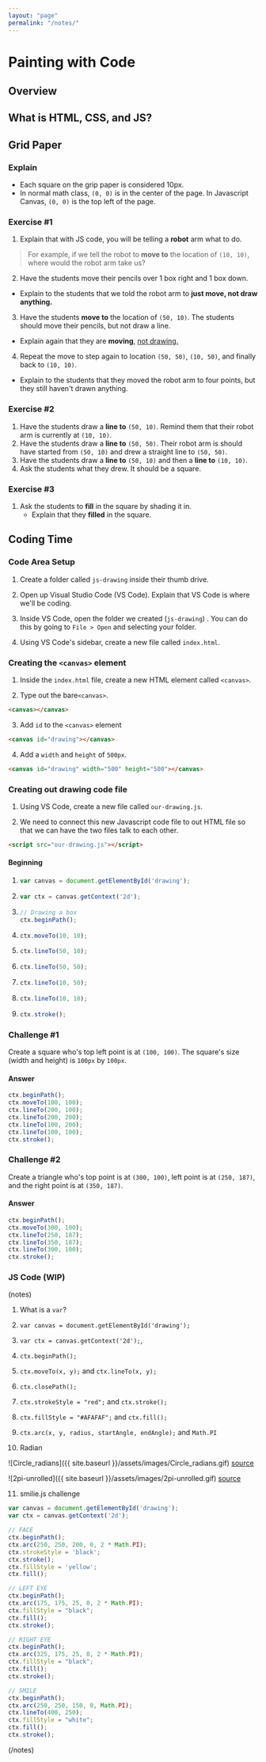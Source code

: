 ```yaml
---
layout: "page"
permalink: "/notes/"
---
```


# Painting with Code

## Overview
## What is HTML, CSS, and JS?
## Grid Paper
### Explain
- Each square on the grip paper is considered 10px.
- In normal math class, `(0, 0)` is in the center of the page. In Javascript Canvas, `(0, 0)` is the top left of the page.
### Exercise #1

1. Explain that with JS code, you will be telling a **robot** arm what to do.

> For example, if we tell the robot to **move to** the location of `(10, 10)`, where would the robot arm take us?

2. Have the students move their pencils over 1 box right and 1 box down.
  - Explain to the students that we told the robot arm to **just move, not draw anything.**

3. Have the students **move to** the location of `(50, 10)`. The students should move their pencils, but not draw a line.
  - Explain again that they are **moving**, <u>not drawing.</u>

4. Repeat the move to step again to location  `(50, 50)`, `(10, 50)`, and finally back to `(10, 10)`.
  - Explain to the students that they moved the robot arm to four points, but they still haven't drawn anything.
### Exercise #2

1. Have the students draw a **line to** `(50, 10)`. Remind them that their robot arm is currently at `(10, 10)`.
2. Have the students draw a **line to** `(50, 50)`. Their robot arm is should have started from `(50, 10)` and drew a straight line to `(50, 50)`.
3. Have the students draw a **line to** `(50, 10)` and then a **line to** `(10, 10)`.
4. Ask the students what they drew. It should be a square.

### Exercise #3

1. Ask the students to **fill** in the square by shading it in.
   - Explain that they **filled** in the square.

## Coding Time

### Code Area Setup

1. Create a folder called `js-drawing` inside their thumb drive.

2. Open up Visual Studio Code (VS Code). Explain that VS Code is where we'll be coding.

3. Inside VS Code, open the folder we created (`js-drawing`) . You can do this by going to `File > Open` and selecting your folder.

4. Using VS Code's sidebar, create a new file called `index.html`.

### Creating the  `<canvas>` element

1. Inside the `index.html` file, create a new HTML element called `<canvas>`.

2. Type out the bare`<canvas>`.

```html
<canvas></canvas>
```

3. Add `id` to the `<canvas>` element

```html
<canvas id="drawing"></canvas>
```

4. Add a `width` and `height` of `500px`.

```html
<canvas id="drawing" width="500" height="500"></canvas>
```

### Creating out drawing code file

1. Using VS Code, create a new file called `our-drawing.js`.

2. We need to connect this new Javascript code file to out HTML file so that we can have the two files talk to each other.

```html
<script src="our-drawing.js"></script>
```


#### Beginning

1. ```js
   var canvas = document.getElementById('drawing');
   ```

2. ```js
   var ctx = canvas.getContext('2d');
   ```

3. ```js
   // Drawing a box
   ctx.beginPath();
   ```

4. ```js
   ctx.moveTo(10, 10);
   ```

5. ```js
   ctx.lineTo(50, 10);
   ```

6. ```js
   ctx.lineTo(50, 50);
   ```

7. ```js
   ctx.lineTo(10, 50);
   ```

8. ```js
   ctx.lineTo(10, 10);
   ```

9. ```js
   ctx.stroke();
   ```


### Challenge #1

Create a square who's top left point is at `(100, 100)`. The square's size (width and height) is `100px` by `100px`.

#### Answer

```js
ctx.beginPath();
ctx.moveTo(100, 100);
ctx.lineTo(200, 100);
ctx.lineTo(200, 200);
ctx.lineTo(100, 200);
ctx.lineTo(100, 100);
ctx.stroke();
```

### Challenge #2

Create a triangle who's top point is at `(300, 100)`, left point is at `(250, 187)`, and the right point is at `(350, 187)`. 

#### Answer

```js
ctx.beginPath();
ctx.moveTo(300, 100);
ctx.lineTo(250, 187);
ctx.lineTo(350, 187);
ctx.lineTo(300, 100);
ctx.stroke();
```


### JS Code (WIP)

(notes)

1. What is a `var`?

2. `var canvas = document.getElementById('drawing');`

3. `var ctx = canvas.getContext('2d');`, 

4. `ctx.beginPath();`

5. `ctx.moveTo(x, y);` and  `ctx.lineTo(x, y);`

6. `ctx.closePath();`

7. `ctx.strokeStyle = "red";` and `ctx.stroke();`

8. `ctx.fillStyle = "#AFAFAF";` and `ctx.fill();`

9. `ctx.arc(x, y, radius, startAngle, endAngle);` and `Math.PI`

10. Radian

![Circle_radians]({{ site.baseurl }}/assets/images/Circle_radians.gif)
[source](https://upload.wikimedia.org/wikipedia/commons/4/4e/Circle_radians.gif)

![2pi-unrolled]({{ site.baseurl }}/assets/images/2pi-unrolled.gif)
[source](https://upload.wikimedia.org/wikipedia/commons/6/67/2pi-unrolled.gif)

11. smilie.js challenge

```js
var canvas = document.getElementById('drawing');
var ctx = canvas.getContext('2d');

// FACE
ctx.beginPath();
ctx.arc(250, 250, 200, 0, 2 * Math.PI);
ctx.strokeStyle = 'black';
ctx.stroke();
ctx.fillStyle = 'yellow';
ctx.fill();

// LEFT EYE
ctx.beginPath();
ctx.arc(175, 175, 25, 0, 2 * Math.PI);
ctx.fillStyle = "black";
ctx.fill();
ctx.stroke();

// RIGHT EYE
ctx.beginPath();
ctx.arc(325, 175, 25, 0, 2 * Math.PI);
ctx.fillStyle = "black";
ctx.fill();
ctx.stroke();

// SMILE
ctx.beginPath();
ctx.arc(250, 250, 150, 0, Math.PI);
ctx.lineTo(400, 250);
ctx.fillStyle = "white";
ctx.fill();
ctx.stroke();
```

(/notes)
